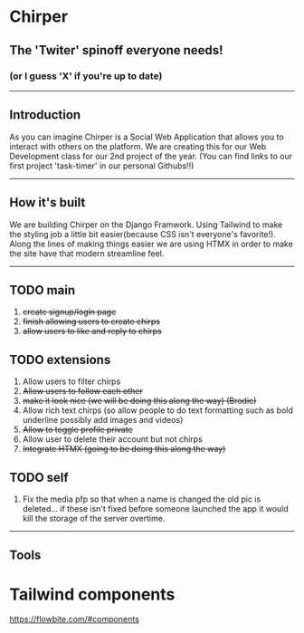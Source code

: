 # Chirper
## The 'Twiter' spinoff everyone needs!
### (or I guess 'X' if you're up to date)

---
## Introduction

As you can imagine Chirper is a Social Web Application that allows you to interact with others on the platform. We are creating this for our Web Development class for our 2nd project of the year. (You can find links to our first project 'task-timer' in our personal Githubs!!)

---
## How it's built

We are building Chirper on the Django Framwork. Using Tailwind to make the styling job a little bit easier(because CSS isn't everyone's favorite!). Along the lines of making things easier we are using HTMX in order to make the site have that modern streamline feel.

---

## TODO main

1. ~~create signup/login page~~
2. ~~finish allowing users to create chirps~~
3. ~~allow users to like and reply to chirps~~

## TODO extensions 

1. Allow users to filter chirps 
2. ~~Allow users to follow each other~~
3. ~~make it look nice (we will be doing this along the way)  (Brodie)~~
4. Allow rich text chirps (so allow people to do text formatting such as bold underline possibly add images and videos)
5. ~~Allow to toggle profile private~~
6. Allow user to delete their account but not chirps
7. ~~Integrate HTMX (going to be doing this along the way)~~

## TODO self

1. Fix the media pfp so that when a name is changed the old pic is deleted... if these isn't fixed before someone launched the app it would kill the storage of the server overtime.

---

## Tools 
# Tailwind components
https://flowbite.com/#components
